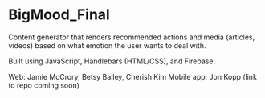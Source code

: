 # BigMood_Final
Content generator that renders recommended actions and media (articles, videos) based on what emotion the user wants to deal with.

Built using JavaScript, Handlebars (HTML/CSS), and Firebase.

Web: Jamie McCrory, Betsy Bailey, Cherish Kim
Mobile app: Jon Kopp (link to repo coming soon)
